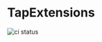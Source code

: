 # TapExtensions
![ci status](https://github.com/diegotacconi/TapExtensions/actions/workflows/ci.yml/badge.svg)
